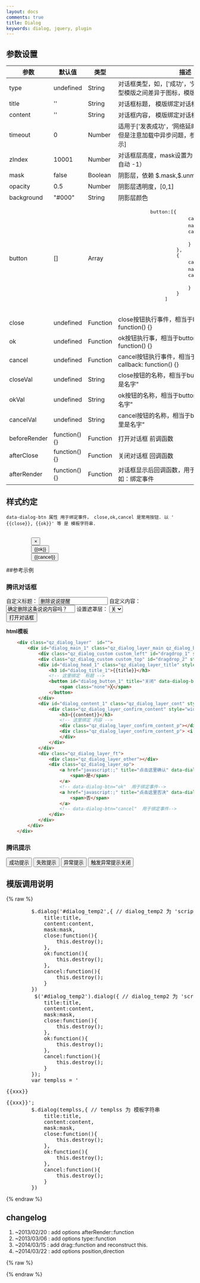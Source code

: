 ```yaml
---
layout: docs
comments: true
title: Dialog
keywords: dialog, jquery, plugin
---
```


<link rel="stylesheet" href="{{root_url}}/ui/dialog/css/dialog.css">

## 参数设置
<table class="classtable" cellspacing="0">
<thead>
<tr>
    <th width="14%">参数</th>
    <th width="13%">默认值</th>
    <th width="14%">类型</th>
    <th width="59%">描述</th>
</tr>
</thead>
<tbody>
<tr>
    <td class="code">type</td>
    <td class="code">undefined</td>
    <td class="code">String</td>
    <td>
    对话框类型，如，['成功'，‘失败’,‘异常’]，不同类型模版之间差异于图标，模版绑定类型，
    如： <span class="dialog_type_{{type}}"></span>
    </td>
</tr>
<tr>
    <td class="code">title</td>
    <td class="code">''</td>
    <td class="code">String</td>
    <td>
    对话框标题，
    模版绑定对话框标题：..</div><span class="title">{{title}}</span>
    </td>
</tr>
<tr>
    <td class="code">content</td>
    <td class="code">''</td>
    <td class="code">String</td>
    <td>
    对话框内容，
    模版绑定对话框内容：..</div><span class="title">{{content}}</span>
    </td>
</tr>

<tr>
    <td class="code">timeout</td>
    <td class="code">0</td>
    <td class="code">Number</td>
    <td>适用于['发表成功'，‘网络延时’，'加载中']等提示，但是注意加载中异步问题，参考[腾讯提示-异常提示]</td>
</tr>
<tr>
    <td class="code">zIndex</td>
    <td class="code">10001</td>
    <td class="code">Number</td>
    <td>对话框层高度，mask设置为 true， mask（阴影层自动 -1）</td>
</tr>
<tr>
    <td class="code">mask</td>
    <td class="code">false</td>
    <td class="code">Boolean</td>
    <td>
    阴影层，依赖 $.mask,$.unmask
    </td>
</tr>
<tr>
    <td class="code">opacity</td>
    <td class="code">0.5</td>
    <td class="code">Number</td>
    <td>阴影层透明度，[0,1]</td>
</tr>
<tr>
    <td class="code">background</td>
    <td class="code">"#000"</td>
    <td class="code">String</td>
    <td>阴影层颜色</td>
</tr>
<tr>
    <td class="code">button</td>
    <td class="code">[]</td>
    <td class="code">Array</td>
    <td>
    <pre>           button:[{
                        caption: "句柄字段",
                        name:"这里是名字",
                        callback: function() {
                          // 按钮点击回调函数
                        }
                    },
                    {
                        caption: "句柄字段",
                        name:"这里是名字",
                        callback: function() {
                          // 按钮点击回调函数
                        }
                    }       
                ]
            </pre>
    </td>
</tr>
<tr>
    <td class="code">close</td>
    <td class="code">undefined</td>
    <td class="code">Function</td>
    <td>close按钮执行事件，相当于button 中的callback: function() {}</td>
</tr>
<tr>
    <td class="code">ok</td>
    <td class="code">undefined</td>
    <td class="code">Function</td>
    <td>ok按钮执行事，相当于button 中的callback: function() {}</td>
</tr>
<tr>
    <td class="code">cancel</td>
    <td class="code">undefined</td>
    <td class="code">Function</td>
    <td>cancel按钮执行事件，相当于button 中的callback: function() {}</td>
</tr>
<tr>
    <td class="code">closeVal</td>
    <td class="code">undefined</td>
    <td class="code">String</td>
    <td>close按钮的名称，相当于button 中的name:"这里是名字"</td>
</tr>

<tr>

<td class="code">okVal</td>

<td class="code">undefined</td>

<td class="code">String</td>

<td>ok按钮的名称，相当于button 中的name:"这里是名字"</td>

</tr>

<tr>

<td class="code">cancelVal</td>

<td class="code">undefined</td>

<td class="code">String</td>

<td>cancel按钮的名称，相当于button 中的name:"这里是名字"</td>

</tr>

<tr>

<td class="code">beforeRender</td>

<td class="code">function(){}</td>

<td class="code">Function</td>

<td>打开对话框 前调函数</td>

</tr>

<tr>

<td class="code">afterClose</td>

<td class="code">function(){}</td>

<td class="code">Function</td>

<td>关闭对话框 回调函数</td>

</tr>

<tr>

<td class="code">afterRender</td>

<td class="code">function(){}</td>

<td class="code">Function</td>

<td>对话框显示后回调函数，用于比较复杂的对话框，如：绑定事件</td>

</tr>

</tbody>

</table>


## 样式约定
    data-dialog-btn 属性 用于绑定事件， close,ok,cancel 是常用按钮. 以 ' {{close}}, {{ok}}' 等 是 模板字符串.
<pre class="brush: html;">      
        <button class="btn" title="{{close}}" data-dialog-btn="close">×</button>
        <button class="btn" data-dialog-btn="ok">{{ok}}</button>
        <button class="btn" data-dialog-btn="cancel">{{cancel}}</button>
</pre>


##参考示例

### 腾讯对话框


<div class="dialog demo1">
    <div class="autoset">
        <label for="wr_title">自定义标题：</label>
        <input type="text" name="wr_title" id="wr_title" value="删除说说提醒">
        <label for="wr_content">自定义内容：</label>
        <input type="text" name="wr_content" id="wr_content" value="确定删除这条说说内容吗？">
        <label for="st_mask">设置遮罩层：</label>
        <select name="st_mask" id="st_mask">
                    <option value="0">关</option>
                    <option value="1">开</option>
        </select>
    </div>
    <button class="btn click">打开对话框</button>
 </div>

__html模板__

```html
    <div class="qz_dialog_layer"  id="">
        <div id="dialog_main_1" class="qz_dialog_layer_main qz_dialog_btn_bpadding">
            <div class="qz_dialog_custom custom_left" id="dragdrop_1" style="cursor: move;"></div>
            <div class="qz_dialog_custom custom_top" id="dragdrop_2" style="cursor: move;"></div>
            <div id="dialog_head_1" class="qz_dialog_layer_title" style="cursor: move;">
                <h3 id="dialog_title_1">{{title}}</h3> 
                <!-- 这里绑定  标题 -->
                <button id="dialog_button_1" title="关闭" data-dialog-btn="close"   class="qz_dialog_btn_close">
                    <span class="none">╳</span>
                </button>
            </div>
            <div id="dialog_content_1" class="qz_dialog_layer_cont" style="height:140px;">
                <div class="qz_dialog_layer_confirm_content" style="width:260px;"> <i class="qz_dialog_layer_icon qz_dialog_layer_icon_notice"></i>
                    <h3>{{content}}</h3>
                    <!-- 这里绑定 内容 -->
                    <div class="qz_dialog_layer_confirm_content_p"></div>
                    <div class="qz_dialog_layer_confirm_content_p"> <i class=""><i></i></i> 
                    </div>
                </div>
            </div>
            <div class="qz_dialog_layer_ft">
                <div class="qz_dialog_layer_other"></div>
                <div class="qz_dialog_layer_op">
                    <a href="javascript:;" title="点击这里确认" data-dialog-btn="ok" class="qz_dialog_layer_btn qz_dialog_layer_sub">
                        <span>是</span>
                    </a>
                    <!-- data-dialog-btn="ok"  用于绑定事件-->
                    <a href="javascript:;" title="点击这里否决" data-dialog-btn="cancel" class="qz_dialog_layer_btn qz_dialog_layer_nor">
                        <span>否</span>
                    </a>
                    <!-- data-dialog-btn="cancel"  用于绑定事件-->
                </div>
            </div>
        </div>
    </div>
```

### 腾讯提示
<div class="dialog demo2">
    <button class="btn click tc1">成功提示</button>
    <button class="btn click tc2">失败提示</button>
    <button class="btn click tc3">异常提示</button>
    <button class="btn click trigger_tc3">触发异常提示关闭</button>
</div>



## 模版调用说明
{% raw %}
<pre class="brush: js;"  >
        $.dialog('#dialog_temp2',{ // dialog_temp2 为 'script'模板
            title:title,
            content:content,
            mask:mask,
            close:function(){
                this.destroy();
            },
            ok:function(){
                this.destroy();
            },
            cancel:function(){ 
                this.destroy();
            }
        })
         $('#dialog_temp2').dialog({ // dialog_temp2 为 'script'模板
            title:title,
            content:content,
            mask:mask,
            close:function(){
                this.destroy();
            },
            ok:function(){
                this.destroy();
            },
            cancel:function(){ 
                this.destroy();
            }
        });
        var templss = '<p/>{{xxx}}<div/>{{xxx}}';
        $.dialog(templss,{ // templss 为 模板字符串
            title:title,
            content:content,
            mask:mask,
            close:function(){
                this.destroy();
            },
            ok:function(){
                this.destroy();
            },
            cancel:function(){ 
                this.destroy();
            }
        })
</pre>
{% endraw %}

## changelog

 1. ~2013/02/20 : add options afterRender::function
 2.  ~2013/03/06 : add options type::function
 3. ~2014/03/15 : add drag::function and reconstruct this.
 4. ~2014/03/22 : add options position,direction


<script src="{{root_url}} /javascripts/jquery.easing.1.3.js"></script>
<script src="{{root_url}} /javascripts/jquery.mousewheel.js"></script>
<script src="{{root_url}} /ui/mask/jquery.mask.js"></script>
<script src="{{root_url}} /ui/dialog/jquery.dialog.js"></script>

{% raw %}
<script type="text/template" id="dialog_temp1">
    <div class="dialog_test">
        <h3>{{title}}</h3>
        <div>{{content}}</div>
        <button class="btn" data-dialog-btn="wo">{{wo}}</button>
        <button class="btn" data-dialog-btn="ni">{{ni}}</button>
        <button class="btn" data-dialog-btn="close" title="{{close}}">×</button>
        <button class="btn" data-dialog-btn="ok">{{ok}}</button>
        <button class="btn" data-dialog-btn="cancel">{{cancel}}</button>
    </div>
</script>
<script type="text/template" id="dialog_temp2">
    <div class="qz_dialog_layer"  id="" style="width:300px;">
        <div id="dialog_main_1" class="qz_dialog_layer_main qz_dialog_btn_bpadding">
            <div class="qz_dialog_custom custom_left" id="dragdrop_1" style="cursor: move;"></div>
            <div class="qz_dialog_custom custom_top" id="dragdrop_2" style="cursor: move;"></div>
            <div id="dialog_head_1" data-drag="handler" class="qz_dialog_layer_title" style="cursor: move;">
                <h3 id="dialog_title_1">{{title}}</h3>
                <button id="dialog_button_1" title="关闭" data-dialog-btn="close" data-param="{a:'a',b:'b'}" class="qz_dialog_btn_close">
                    <span class="none">╳</span>
                </button>
            </div>
            <div id="dialog_content_1" class="qz_dialog_layer_cont" style="height:140px;">
                <div class="qz_dialog_layer_confirm_content" style="width:260px;">
                    <i class="qz_dialog_layer_icon qz_dialog_layer_icon_notice"></i>
                    <h3>{{content}}</h3>
                    <div class="qz_dialog_layer_confirm_content_p"></div>
                    <div class="qz_dialog_layer_confirm_content_p"> <i class=""><i></i></i> 
                    </div>
                </div>
            </div>
            <div class="qz_dialog_layer_ft">
                <div class="qz_dialog_layer_other"></div>
                <div class="qz_dialog_layer_op">
                    <a href="javascript:;" title="点击这里确认" data-dialog-btn="ok" class="qz_dialog_layer_btn qz_dialog_layer_sub">
                        <span>是</span>
                    </a>
                    <a href="javascript:;" title="点击这里否决" data-dialog-btn="cancel" class="qz_dialog_layer_btn qz_dialog_layer_nor">
                        <span>否</span>
                    </a>
                </div>
            </div>
        </div>
    </div>
</script>
<script type="text/template" id="dialog_tips1">
     <div class="gb_tip_layer">
        <span class="gtl_ico_succ"></span><span>{{content}}</span><span class="gtl_end"></span>
     </div>

</script>

<script type="text/template" id="dialog_tips2">
 <div class="gb_tip_layer">
    <span class="gtl_ico_fail"></span><span>{{content}}</span><span class="gtl_end"></span>
 </div>
</script>
<script type="text/template" id="dialog_tips3">
 <div  class="gb_tip_layer">
    <span class="gtl_ico_hits"></span><span>{{content}}</span><span class="gtl_end"></span>
 </div>
</script>
<script type="text/template" id="right-buttom-tips">
<div style="z-index: 600; right: 0px; bottom: 0px; height: 28px; width: 210px; overflow: hidden; position: fixed;" id="PcPoPmarket">
    <div style="z-index:600;position: absolute;right:0;width:50px;height:30px;overflow:hidden;background:transparent;">
        <span title="关闭" style="background:url(http://www1.pcauto.com.cn/indexwindow/2012/images/buttons.png) no-repeat -28px 0;cursor:pointer;float:right;clear:none;width:13px;height:13px;margin:8px 10px 0 0;" data-dialog-btn="close" ></span>
        <span title="展开" style="cursor: pointer; float: right; width: 13px; height: 13px; overflow: hidden; clear: none; display: block; margin: 8px 13px 0px 0px; background: url(http://www1.pcauto.com.cn/indexwindow/2012/images/buttons.png) 0px 0px no-repeat;" data-dialog-btn="unfold"  id="showvod"></span>
        <span title="缩小" style="cursor: pointer; float: right; overflow: hidden; width: 13px; height: 13px; clear: none; margin: 8px 13px 0px 0px; display: none; background: url(http://www1.pcauto.com.cn/indexwindow/2012/images/buttons.png) -14px 0px no-repeat;" data-dialog-btn="fold" id="hidevod"></span>
    </div>
    <iframe scrolling="no" frameborder="0" allowtransparency="true" width="350" height="230" id="tmpAreaLmtDivIframe" src="http://www.pcauto.com.cn/qcbj/open/gz/index.html">-</iframe>
    <iframe frameborder="no" border="0" src="about:blank" style="position:absolute; visibility:inherit; top:0px; left:0px; width:100%; height:100%; z-index:-1; filter='progid:DXImageTransform.Microsoft.Alpha(style=0,opacity=0)';"></iframe>
</div>
</script>
{% endraw %}
<script src="{{root_url}} /ui/dialog/demo.js"></script>

